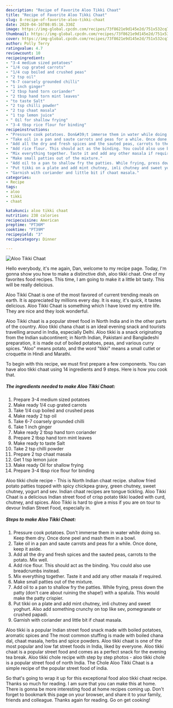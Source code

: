 ```yaml
---
description: "Recipe of Favorite Aloo Tikki Chaat"
title: "Recipe of Favorite Aloo Tikki Chaat"
slug: 8-recipe-of-favorite-aloo-tikki-chaat
date: 2020-04-16T08:05:16.330Z
image: https://img-global.cpcdn.com/recipes/73f8621e9d145e2d/751x532cq70/aloo-tikki-chaat-recipe-main-photo.jpg
thumbnail: https://img-global.cpcdn.com/recipes/73f8621e9d145e2d/751x532cq70/aloo-tikki-chaat-recipe-main-photo.jpg
cover: https://img-global.cpcdn.com/recipes/73f8621e9d145e2d/751x532cq70/aloo-tikki-chaat-recipe-main-photo.jpg
author: Polly Terry
ratingvalue: 4.7
reviewcount: 10
recipeingredient:
- "3-4 medium sized potatoes"
- "1/4 cup grated carrots"
- "1/4 cup boiled and crushed peas"
- "2 tsp oil"
- "6-7 coarsely grounded chilli"
- "1 inch ginger"
- "2 tbsp hand torn coriander"
- "2 tbsp hand torn mint leaves"
- "to taste Salt"
- "2 tsp chilli powder"
- "2 tsp chaat masala"
- "1 tsp lemon juice"
- " Oil for shallow frying"
- "3-4 tbsp rice flour for binding"
recipeinstructions:
- "Pressure cook potatoes. Don&#39;t immerse them in water while doing so. Keep them dry. Once done peel and mash them in a bowl."
- "Take oil in a pan and saute carrots and peas for a while. Once done, keep it aside."
- "Add all the dry and fresh spices and the sauted peas, carrots to the potato. Mix well."
- "Add rice flour. This should act as the binding. You could also use breadcrumbs instead."
- "Mix everything together. Taste it and add any other masala if required."
- "Make small patties out of the mixture."
- "Add oil to a pan to shallow fry the patties. While frying, press down the patty (don&#39;t care about ruining the shape!) with a spatula. This would make the patty crispier."
- "Put tikki on a plate and add mint chutney, imli chutney and sweet yoghurt. Also add something crunchy on top like sev, pomegranate or crushed papadi."
- "Garnish with coriander and little bit if chaat masala."
categories:
- Recipe
tags:
- aloo
- tikki
- chaat

katakunci: aloo tikki chaat 
nutrition: 238 calories
recipecuisine: American
preptime: "PT36M"
cooktime: "PT39M"
recipeyield: "3"
recipecategory: Dinner

---
```



![Aloo Tikki Chaat](https://img-global.cpcdn.com/recipes/73f8621e9d145e2d/751x532cq70/aloo-tikki-chaat-recipe-main-photo.jpg)

Hello everybody, it's me again, Dan, welcome to my recipe page. Today, I'm gonna show you how to make a distinctive dish, aloo tikki chaat. One of my favorites food recipes. This time, I am going to make it a little bit tasty. This will be really delicious.

Aloo Tikki Chaat is one of the most favored of current trending meals on earth. It is appreciated by millions every day. It is easy, it's quick, it tastes delicious. Aloo Tikki Chaat is something which I have loved my entire life. They are nice and they look wonderful.

Aloo Tikki chaat is a popular street food in North India and in the other parts of the country. Aloo tikki chana chaat is an ideal evening snack and tourists travelling around in India, especially Delhi. Aloo tikki is a snack originating from the Indian subcontinent; in North Indian, Pakistani and Bangladeshi preparation, it is made out of boiled potatoes, peas, and various curry spices. &#34;Aloo&#34; means potato, and the word &#34;tikki&#34; means a small cutlet or croquette in Hindi and Marathi.


To begin with this recipe, we must first prepare a few components. You can have aloo tikki chaat using 14 ingredients and 9 steps. Here is how you cook that.

<!--inarticleads1-->

##### The ingredients needed to make Aloo Tikki Chaat:

1. Prepare 3-4 medium sized potatoes
1. Make ready 1/4 cup grated carrots
1. Take 1/4 cup boiled and crushed peas
1. Make ready 2 tsp oil
1. Take 6-7 coarsely grounded chilli
1. Take 1 inch ginger
1. Make ready 2 tbsp hand torn coriander
1. Prepare 2 tbsp hand torn mint leaves
1. Make ready to taste Salt
1. Take 2 tsp chilli powder
1. Prepare 2 tsp chaat masala
1. Get 1 tsp lemon juice
1. Make ready  Oil for shallow frying
1. Prepare 3-4 tbsp rice flour for binding


Aloo tikki chole recipe - This is North Indian chaat recipe. shallow fried potato patties topped with spicy chickpea gravy, green chutney, sweet chutney, yogurt and sev. Indian chaat recipes are tongue tickling. Aloo Tikki Chaat is a delicious Indian street food of crisp potato tikki loaded with curd, chutney, and spices. Aloo Tikki is hard to give a miss if you are on tour to devour Indian Street Food, especially in. 

<!--inarticleads2-->

##### Steps to make Aloo Tikki Chaat:

1. Pressure cook potatoes. Don&#39;t immerse them in water while doing so. Keep them dry. Once done peel and mash them in a bowl.
1. Take oil in a pan and saute carrots and peas for a while. Once done, keep it aside.
1. Add all the dry and fresh spices and the sauted peas, carrots to the potato. Mix well.
1. Add rice flour. This should act as the binding. You could also use breadcrumbs instead.
1. Mix everything together. Taste it and add any other masala if required.
1. Make small patties out of the mixture.
1. Add oil to a pan to shallow fry the patties. While frying, press down the patty (don&#39;t care about ruining the shape!) with a spatula. This would make the patty crispier.
1. Put tikki on a plate and add mint chutney, imli chutney and sweet yoghurt. Also add something crunchy on top like sev, pomegranate or crushed papadi.
1. Garnish with coriander and little bit if chaat masala.


Aloo tikki is a popular Indian street food snack made with boiled potatoes, aromatic spices and The most common stuffing is made with boiled chana dal, chaat masala, herbs and spice powders. Aloo tikki chaat is one of the most popular and low fat street foods in India, liked by everyone. Aloo tikki chaat is a popular street food and comes as a perfect snack for the evening tea break. Aloo tikki chole recipe with step by step photos - aloo tikki chole is a popular street food of north India. The Chole Aloo Tikki Chaat is a simple recipe of the popular street food of india. 

So that's going to wrap it up for this exceptional food aloo tikki chaat recipe. Thanks so much for reading. I am sure that you can make this at home. There is gonna be more interesting food at home recipes coming up. Don't forget to bookmark this page on your browser, and share it to your family, friends and colleague. Thanks again for reading. Go on get cooking!
